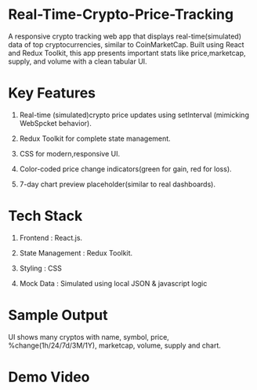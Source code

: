 # Real-Time-Crypto-Price-Tracking

A responsive crypto tracking web app that displays real-time(simulated) data of top cryptocurrencies, similar to CoinMarketCap.
Built using React and Redux Toolkit, this app presents important stats like price,marketcap, supply, and volume with a clean tabular UI.

# Key Features

1. Real-time (simulated)crypto price updates using setInterval (mimicking WebSpcket behavior).

2. Redux Toolkit for complete state management.

3. CSS for modern,responsive UI.

4. Color-coded price change indicators(green for gain, red for loss).

5. 7-day chart preview placeholder(similar to real dashboards).


# Tech Stack

1. Frontend : React.js.

2. State Management : Redux Toolkit.

3. Styling : CSS

4. Mock Data : Simulated using local JSON & javascript logic


# Sample Output

UI shows many cryptos with name, symbol, price, %change(1h/24/7d/3M/1Y), marketcap, volume, supply and chart.

# Demo Video
